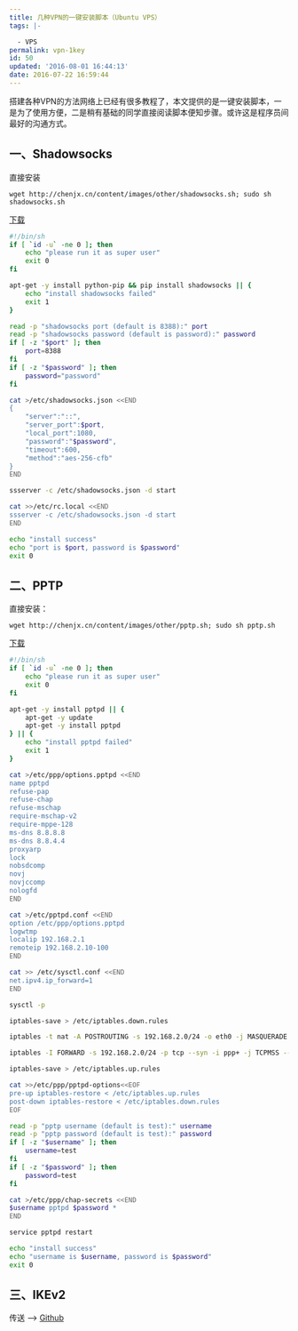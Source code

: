 ```yaml
---
title: 几种VPN的一键安装脚本（Ubuntu VPS）
tags: |-

  - VPS
permalink: vpn-1key
id: 50
updated: '2016-08-01 16:44:13'
date: 2016-07-22 16:59:44
---
```


搭建各种VPN的方法网络上已经有很多教程了，本文提供的是一键安装脚本，一是为了使用方便，二是稍有基础的同学直接阅读脚本便知步骤。或许这是程序员间最好的沟通方式。

## 一、Shadowsocks
直接安装
```
wget http://chenjx.cn/content/images/other/shadowsocks.sh; sudo sh shadowsocks.sh
```
<a class="btn btn-download" href="/content/images/other/shadowsocks.sh">下载</a>

```bash line-numbers
#!/bin/sh
if [ `id -u` -ne 0 ]; then
    echo "please run it as super user"
    exit 0
fi

apt-get -y install python-pip && pip install shadowsocks || {
    echo "install shadowsocks failed"
    exit 1
}

read -p "shadowsocks port (default is 8388):" port
read -p "shadowsocks password (default is password):" password
if [ -z "$port" ]; then
    port=8388
fi
if [ -z "$password" ]; then
    password="password"
fi

cat >/etc/shadowsocks.json <<END
{
    "server":"::",
    "server_port":$port,
    "local_port":1080,
    "password":"$password",
    "timeout":600,
    "method":"aes-256-cfb"
}
END

ssserver -c /etc/shadowsocks.json -d start

cat >>/etc/rc.local <<END
ssserver -c /etc/shadowsocks.json -d start
END

echo "install success"
echo "port is $port, password is $password"
exit 0
```

## 二、PPTP
直接安装：
```
wget http://chenjx.cn/content/images/other/pptp.sh; sudo sh pptp.sh
```
<a class="btn btn-download" href="/content/images/other/pptp.sh">下载</a>

```bash line-numbers
#!/bin/sh
if [ `id -u` -ne 0 ]; then
    echo "please run it as super user"
    exit 0
fi

apt-get -y install pptpd || {
    apt-get -y update
    apt-get -y install pptpd
} || {
    echo "install pptpd failed" 
    exit 1
}

cat >/etc/ppp/options.pptpd <<END
name pptpd
refuse-pap
refuse-chap
refuse-mschap
require-mschap-v2
require-mppe-128
ms-dns 8.8.8.8
ms-dns 8.8.4.4
proxyarp
lock
nobsdcomp 
novj
novjccomp
nologfd
END

cat >/etc/pptpd.conf <<END
option /etc/ppp/options.pptpd
logwtmp
localip 192.168.2.1
remoteip 192.168.2.10-100
END

cat >> /etc/sysctl.conf <<END
net.ipv4.ip_forward=1
END

sysctl -p

iptables-save > /etc/iptables.down.rules

iptables -t nat -A POSTROUTING -s 192.168.2.0/24 -o eth0 -j MASQUERADE

iptables -I FORWARD -s 192.168.2.0/24 -p tcp --syn -i ppp+ -j TCPMSS --set-mss 1300

iptables-save > /etc/iptables.up.rules

cat >>/etc/ppp/pptpd-options<<EOF
pre-up iptables-restore < /etc/iptables.up.rules
post-down iptables-restore < /etc/iptables.down.rules
EOF

read -p "pptp username (default is test):" username
read -p "pptp password (default is test):" password
if [ -z "$username" ]; then
    username=test
fi
if [ -z "$password" ]; then
    password=test
fi

cat >/etc/ppp/chap-secrets <<END
$username pptpd $password *
END

service pptpd restart

echo "install success"
echo "username is $username, password is $password"
exit 0
```

## 三、IKEv2
传送 --> 
<a class="external" href="https://github.com/quericy/one-key-ikev2-vpn">Github</a>
